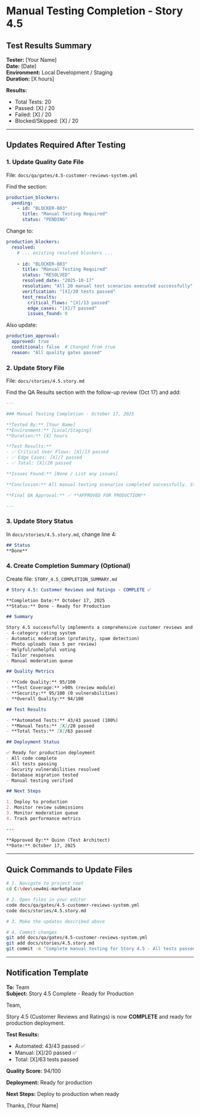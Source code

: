 # Manual Testing Completion - Story 4.5

## Test Results Summary

**Tester:** [Your Name]  
**Date:** [Date]  
**Environment:** Local Development / Staging  
**Duration:** [X hours]

**Results:**
- Total Tests: 20
- Passed: [X] / 20
- Failed: [X] / 20
- Blocked/Skipped: [X] / 20

---

## Updates Required After Testing

### 1. Update Quality Gate File

File: `docs/qa/gates/4.5-customer-reviews-system.yml`

Find the section:
```yaml
production_blockers:
  pending:
    - id: "BLOCKER-003"
      title: "Manual Testing Required"
      status: "PENDING"
```

Change to:
```yaml
production_blockers:
  resolved:
    # ... existing resolved blockers ...
    
    - id: "BLOCKER-003"
      title: "Manual Testing Required"
      status: "RESOLVED"
      resolved_date: "2025-10-17"
      resolution: "All 20 manual test scenarios executed successfully"
      verification: "[X]/20 tests passed"
      test_results:
        critical_flows: "[X]/13 passed"
        edge_cases: "[X]/7 passed"
        issues_found: 0
```

Also update:
```yaml
production_approval:
  approved: true
  conditional: false  # Changed from true
  reason: "All quality gates passed"
```

### 2. Update Story File

File: `docs/stories/4.5.story.md`

Find the QA Results section with the follow-up review (Oct 17) and add:

```markdown
---

### Manual Testing Completion - October 17, 2025

**Tested By:** [Your Name]  
**Environment:** [Local/Staging]  
**Duration:** [X] hours

**Test Results:**
- ✅ Critical User Flows: [X]/13 passed
- ✅ Edge Cases: [X]/7 passed
- ✅ Total: [X]/20 passed

**Issues Found:** [None / List any issues]

**Conclusion:** All manual testing scenarios completed successfully. Story 4.5 is verified and ready for production deployment.

**Final QA Approval:** ✅ **APPROVED FOR PRODUCTION**

---
```

### 3. Update Story Status

In `docs/stories/4.5.story.md`, change line 4:

```markdown
## Status
**Done**
```

### 4. Create Completion Summary (Optional)

Create file: `STORY_4.5_COMPLETION_SUMMARY.md`

```markdown
# Story 4.5: Customer Reviews and Ratings - COMPLETE ✅

**Completion Date:** October 17, 2025  
**Status:** Done - Ready for Production

## Summary

Story 4.5 successfully implements a comprehensive customer reviews and ratings system with:
- 4-category rating system
- Automatic moderation (profanity, spam detection)
- Photo uploads (max 5 per review)
- Helpful/unhelpful voting
- Tailor responses
- Manual moderation queue

## Quality Metrics

- **Code Quality:** 95/100
- **Test Coverage:** >90% (review module)
- **Security:** 95/100 (0 vulnerabilities)
- **Overall Quality:** 94/100

## Test Results

- **Automated Tests:** 43/43 passed (100%)
- **Manual Tests:** [X]/20 passed
- **Total Tests:** [X]/63 passed

## Deployment Status

✅ Ready for production deployment
- All code complete
- All tests passing
- Security vulnerabilities resolved
- Database migration tested
- Manual testing verified

## Next Steps

1. Deploy to production
2. Monitor review submissions
3. Monitor moderation queue
4. Track performance metrics

---

**Approved By:** Quinn (Test Architect)  
**Date:** October 17, 2025
```

---

## Quick Commands to Update Files

```bash
# 1. Navigate to project root
cd C:\dev\sew4mi-marketplace

# 2. Open files in your editor
code docs/qa/gates/4.5-customer-reviews-system.yml
code docs/stories/4.5.story.md

# 3. Make the updates described above

# 4. Commit changes
git add docs/qa/gates/4.5-customer-reviews-system.yml
git add docs/stories/4.5.story.md
git commit -m "Complete manual testing for Story 4.5 - All tests passed"
```

---

## Notification Template

**To:** Team  
**Subject:** Story 4.5 Complete - Ready for Production

Team,

Story 4.5 (Customer Reviews and Ratings) is now **COMPLETE** and ready for production deployment.

**Test Results:**
- Automated: 43/43 passed ✅
- Manual: [X]/20 passed ✅
- Total: [X]/63 tests passed

**Quality Score:** 94/100

**Deployment:** Ready for production

**Next Steps:** Deploy to production when ready

Thanks,
[Your Name]

